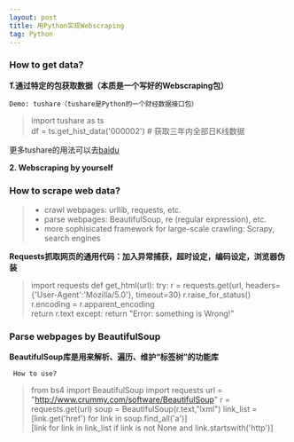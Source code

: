 ```yaml
---
layout: post
title: 用Python实现Webscraping
tag: Python
---
```


### How to get data?

**1.ͨ通过特定的包获取数据（本质是一个写好的Webscraping包）**

    Demo: tushare（tushare是Python的一个财经数据接口包）

> import tushare as ts  
> df = ts.get_hist_data('000002') # 获取三年内全部日K线数据

更多tushare的用法可以去[baidu](https://jingyan.baidu.com/article/3065b3b68d7fb5becff8a494.html)

**2. Webscraping by yourself**

### How to scrape web data?

>*  crawl webpages: urllib, requests, etc.
>*  parse webpages: BeautifulSoup, re (regular expression), etc.
>*  more sophisicated framework for large-scale crawling: Scrapy, search engines


**Requests抓取网页的通用代码：加入异常捕获，超时设定，编码设定，浏览器伪装**

> import requests
> def get_html(url):
>    try:
>         r = requests.get(url, headers={'User-Agent':'Mozilla/5.0'}, timeout=30)
>         r.raise_for_status()
>         r.encoding = r.apparent_encoding  
>         return r.text
>     except:
>         return "Error: something is Wrong!"

### Parse webpages by BeautifulSoup

**BeautifulSoup库是用来解析、遍历、维护“标签树”的功能库**

     How to use?

> from bs4 import BeautifulSoup
> import requests
> url = "http://www.crummy.com/software/BeautifulSoup"
> r = requests.get(url)
> soup = BeautifulSoup(r.text,"lxml")
> link_list = [link.get('href') for link in soup.find_all('a')]  
> [link for link in link_list if link is not None and link.startswith('http')]
